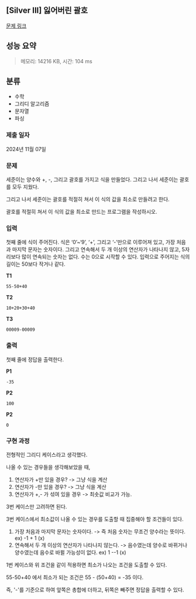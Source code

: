 ## [Silver III] 잃어버린 괄호
[문제 링크](https://www.acmicpc.net/problem/1541)

## 성능 요약
> 메모리: 14216 KB, 시간: 104 ms

## 분류
- 수학
- 그리디 알고리즘
- 문자열
- 파싱

### 제출 일자
2024년 11월 07일

### 문제
세준이는 양수와 +, -, 그리고 괄호를 가지고 식을 만들었다. 그리고 나서 세준이는 괄호를 모두 지웠다.

그리고 나서 세준이는 괄호를 적절히 쳐서 이 식의 값을 최소로 만들려고 한다.

괄호를 적절히 쳐서 이 식의 값을 최소로 만드는 프로그램을 작성하시오.

### 입력
첫째 줄에 식이 주어진다. 식은 ‘0’~‘9’, ‘+’, 그리고 ‘-’만으로 이루어져 있고, 가장 처음과 마지막 문자는 숫자이다. 그리고 연속해서 두 개 이상의 연산자가 나타나지 않고, 5자리보다 많이 연속되는 숫자는 없다. 수는 0으로 시작할 수 있다. 입력으로 주어지는 식의 길이는 50보다 작거나 같다.

**T1**
```
55-50+40
```
**T2**
```
10+20+30+40
```
**T3**
```
00009-00009
```
### 출력
첫째 줄에 정답을 출력한다.

**P1**
```
-35
```
**P2**
```
100
```
**P2**
```
0
```
### 구현 과정
전형적인 그리디 케이스라고 생각했다. 

나올 수 있는 경우들을 생각해보았을 때,
1. 연산자가 +만 있을 경우? -> 그냥 식을 계산
2. 연산자가 -만 있을 경우? -> 그냥 식을 계산
3. 연산자가 +,- 가 섞여 있을 경우 -> 최솟값 비교가 가능.

3번 케이스만 고려하면 된다.

3번 케이스에서 최소값이 나올 수 있는 경우를 도출할 때 집중해야 할 조건들이 있다.
1. 가장 처음과 마지막 문자는 숫자이다. -> 즉 처음 숫자는 무조건 양수라는 뜻이다. ex) -1 + 1 (x)
2. 연속해서 두 개 이상의 연산자가 나타나지 않는다. -> 음수였는데 양수로 바뀌거나 양수였는데 음수로 바뀔 가능성이 없다. ex) 1 --1 (x)

1번 케이스와 위 조건을 같이 적용하면 최소가 나오는 조건을 도출할 수 있다.

55-50+40 에서 최소가 되는 조건은 55 - (50+40) = -35 이다.

즉, '-'를 기준으로 하여 앞쪽은 총합에 더하고, 뒤쪽은 빼주면 정답을 출력할 수 있다.
